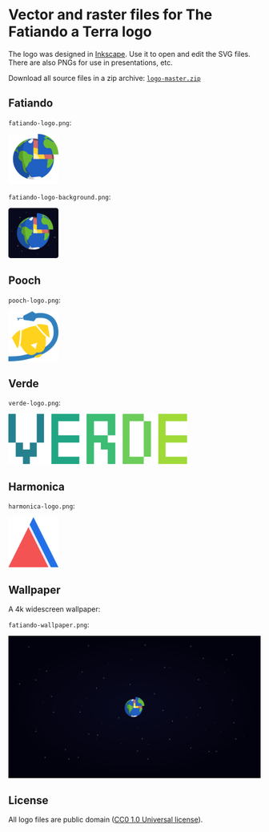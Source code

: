 # Vector and raster files for The Fatiando a Terra logo

The logo was designed in [Inkscape](https://inkscape.org/en/). Use it to open
and edit the SVG files. There are also PNGs for use in presentations, etc.

Download all source files in a zip archive: [`logo-master.zip`](https://github.com/fatiando/logo/archive/master.zip)

## Fatiando

`fatiando-logo.png`:

<img src="fatiando-logo.png" height="100px">

`fatiando-logo-background.png`:

<img src="fatiando-logo-background.png" height="100px">

## Pooch

`pooch-logo.png`:

<img src="pooch-logo.png" height="100px">

## Verde

`verde-logo.png`:

<img src="verde-logo.png" height="100px">

## Harmonica

`harmonica-logo.png`:

<img src="harmonica-logo.png" height="100px">

## Wallpaper

A 4k widescreen wallpaper:

`fatiando-wallpaper.png`:

<img src="fatiando-wallpaper.png" width="800px">

## License

All logo files are public domain
([CC0 1.0 Universal license](https://creativecommons.org/publicdomain/zero/1.0/)).
